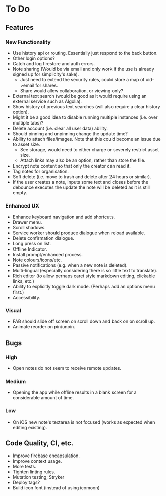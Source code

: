# To Do

## Features

### New Functionality

- Use history api or routing. Essentially just respond to the back button.
- Other login options?
- Catch and log firestore and auth errors.
- Note sharing (Would be via email and only work if the use is already signed up for simplicity's sake).
  - Just need to extend the security rules, could store a map of uid->email for shares.
  - Share would allow collaboration, or viewing only?
- External text search (would be good as it would require using an external service such as Algolia).
- Show history of previous text searches (will also require a clear history option).
- Might it be a good idea to disable running multiple instances (i.e. over multiple tabs)?
- Delete account (i.e. clear all user data) ability.
- Should pinning and unpinning change the update time?
- Ability to attach files/images. Note that this could become an issue due to asset size.
  - See storage, would need to either charge or severely restrict asset size.
  - Attach links may also be an option, rather than store the file.
- Encrypt note content so that only the creator can read it.
- Tag notes for organisation.
- Soft delete (i.e. move to trash and delete after 24 hours or similar).
- If the user creates a note, inputs some text and closes before the debounce executes the update the note will be deleted as it is still empty.

### Enhanced UX

- Enhance keyboard navigation and add shortcuts.
- Drawer menu.
- Scroll shadows.
- Service worker should produce dialogue when reload available.
- Delete confirmation dialogue.
- Long press on list.
- Offline Indicator.
- Install prompt/enhanced process.
- Note colours/icons/etc.
- Passive notifications (e.g. when a new note is deleted).
- Multi-lingual (especially considering there is so little text to translate).
- Rich editor (to allow perhaps caret style markdown editing, clickable links, etc.)
- Ability to explicitly toggle dark mode. (Perhaps add an options menu first.)
- Accessibility.

### Visual

- FAB should slide off screen on scroll down and back on on scroll up.
- Animate reorder on pin/unpin.

## Bugs

### High

- Open notes do not seem to receive remote updates.

### Medium

- Opening the app while offline results in a blank screen for a considerable amount of time.

### Low 

- On iOS new note's textarea is not focused (works as expected when editing existing).

## Code Quality, CI, etc.

- Improve firebase encapsulation.
- Improve context usage.
- More tests.
- Tighten linting rules.
- Mutation testing; Stryker
- Deploy tags?
- Build icon font (instead of using icomoon)
